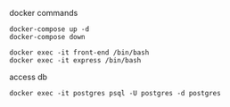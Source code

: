 docker commands
```
docker-compose up -d
docker-compose down

docker exec -it front-end /bin/bash
docker exec -it express /bin/bash
```

access db 
```
docker exec -it postgres psql -U postgres -d postgres
```